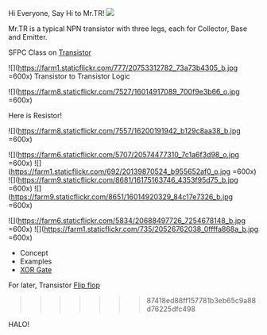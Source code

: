 Hi Everyone, Say Hi to Mr.TR! 
![](https://farm1.staticflickr.com/671/20574668810_9c957dfff4_o.jpg)

Mr.TR is a typical NPN transistor with three legs, each for Collector, Base and Emitter. 

SFPC Class on [Transistor](https://sfpc.hackpad.com/Transistor-101-pHMijwpmTAu)

![](https://farm1.staticflickr.com/777/20753312782_73a73b4305_b.jpg =600x)
Transistor to Transistor Logic

![](https://farm8.staticflickr.com/7527/16014917089_700f9e3b66_o.jpg =600x)

Here is Resistor! 

![](https://farm8.staticflickr.com/7557/16200191942_b129c8aa38_b.jpg =600x)

![](https://farm6.staticflickr.com/5707/20574477310_7c1a6f3d98_o.jpg =600x) 
![](https://farm1.staticflickr.com/692/20139870524_b955652af0_o.jpg =600x)
![](https://farm9.staticflickr.com/8681/16175163746_4353f95d75_b.jpg =600x)
![](https://farm9.staticflickr.com/8651/16014920329_84c17e7326_b.jpg =600x)

![](https://farm6.staticflickr.com/5834/20688497726_7254678148_b.jpg =600x)
![](https://farm1.staticflickr.com/735/20526762038_0ffffa868a_b.jpg =600x)
- Concept
- Examples
- [XOR Gate](https://vimeo.com/130374006) 

For later, Transistor [Flip flop](https://sfpc.hackpad.com/Flip-flop-Pkk1ringGIB)
>>>>>>> 87418ed88ff157781b3eb65c9a88d76225dfc498

HALO!